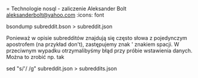 = Technologie nosql - zaliczenie
Aleksander Bolt <aleksanderbolt@yahoo.com>
:icons: font


bsondump subreddit.bson > subreddit.json


Ponieważ w opisie subredditów znajdują się często słowa z pojedynczym apostrofem (na przykład don't), zastępujemy znak ' znakiem spacji. W przeciwnym wypadku otrzymalibyśmy błąd przy próbie wstawienia danych. Można to zrobić np. tak

sed "s/'/ /g" subreddit.json > subreddits.json
